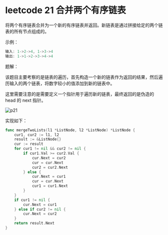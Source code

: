 # leetcode 21 合并两个有序链表

将两个有序链表合并为一个新的有序链表并返回。新链表是通过拼接给定的两个链表的所有节点组成的。 

示例：
```go
输入: 1->2->4, 1->3->4
输出: 1->1->2->3->4->4
```

题解：

该题目主要考察的是链表的遍历，首先构造一个新的链表作为返回的结果，然后遍历输入的两个链表，将数字较小的值添加到新的链表中。

这里需要注意的是需要定义一个指针用于遍历新的链表，最终返回的是伪造的 head 的 next 指针。

![p21](https://cnymw.github.io/GolangStudy/docs/img/数据结构-链表/数据结构-链表-leetcode21.png)

实现如下：

```go
func mergeTwoLists(l1 *ListNode, l2 *ListNode) *ListNode {
    cur1, cur2 := l1, l2
    result := &ListNode{}
    cur := result
    for cur1 != nil && cur2 != nil {
        if cur1.Val >= cur2.Val {
            cur.Next = cur2
            cur = cur.Next
            cur2 = cur2.Next
        } else {
            cur.Next = cur1
            cur = cur.Next
            cur1 = cur1.Next
        }
    }
    if cur1 != nil {
        cur.Next = cur1
    } else if cur2 != nil {
        cur.Next = cur2
    }
    return result.Next
}
```